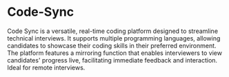 # Code-Sync

Code Sync is a versatile, real-time coding platform designed to streamline technical interviews. It supports multiple programming languages, allowing candidates to showcase their coding skills in their preferred environment. The platform features a mirroring function that enables interviewers to view candidates' progress live, facilitating immediate feedback and interaction. Ideal for remote interviews.

